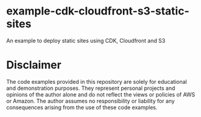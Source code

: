 # example-cdk-cloudfront-s3-static-sites
An example to deploy static sites using CDK, Cloudfront and S3



# Disclaimer

The code examples provided in this repository are solely for educational and demonstration purposes. They represent personal projects and opinions of the author alone and do not reflect the views or policies of AWS or Amazon. The author assumes no responsibility or liability for any consequences arising from the use of these code examples.